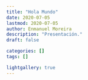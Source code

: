 ```yaml
---
title: "Hola Mundo"
date: 2020-07-05
lastmod: 2020-07-05
author: Enmanuel Moreira
description: "Presentación."
draft: false

categories: []
tags: []

lightgallery: true
---
```


<html>
  <loaderio-e00ca57f2d94c55c44a3e80a93ec16d3>
</html>